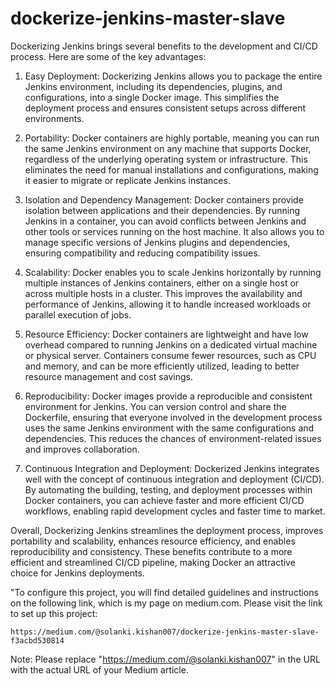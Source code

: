 # dockerize-jenkins-master-slave
Dockerizing Jenkins brings several benefits to the development and CI/CD process. Here are some of the key advantages:

1) Easy Deployment: Dockerizing Jenkins allows you to package the entire Jenkins environment, including its dependencies, plugins, and configurations, into a single Docker image. This simplifies the deployment process and ensures consistent setups across different environments.

2) Portability: Docker containers are highly portable, meaning you can run the same Jenkins environment on any machine that supports Docker, regardless of the underlying operating system or infrastructure. This eliminates the need for manual installations and configurations, making it easier to migrate or replicate Jenkins instances.

3) Isolation and Dependency Management: Docker containers provide isolation between applications and their dependencies. By running Jenkins in a container, you can avoid conflicts between Jenkins and other tools or services running on the host machine. It also allows you to manage specific versions of Jenkins plugins and dependencies, ensuring compatibility and reducing compatibility issues.

4) Scalability: Docker enables you to scale Jenkins horizontally by running multiple instances of Jenkins containers, either on a single host or across multiple hosts in a cluster. This improves the availability and performance of Jenkins, allowing it to handle increased workloads or parallel execution of jobs.

5) Resource Efficiency: Docker containers are lightweight and have low overhead compared to running Jenkins on a dedicated virtual machine or physical server. Containers consume fewer resources, such as CPU and memory, and can be more efficiently utilized, leading to better resource management and cost savings.

6) Reproducibility: Docker images provide a reproducible and consistent environment for Jenkins. You can version control and share the Dockerfile, ensuring that everyone involved in the development process uses the same Jenkins environment with the same configurations and dependencies. This reduces the chances of environment-related issues and improves collaboration.

7) Continuous Integration and Deployment: Dockerized Jenkins integrates well with the concept of continuous integration and deployment (CI/CD). By automating the building, testing, and deployment processes within Docker containers, you can achieve faster and more efficient CI/CD workflows, enabling rapid development cycles and faster time to market.

Overall, Dockerizing Jenkins streamlines the deployment process, improves portability and scalability, enhances resource efficiency, and enables reproducibility and consistency. These benefits contribute to a more efficient and streamlined CI/CD pipeline, making Docker an attractive choice for Jenkins deployments.

"To configure this project, you will find detailed guidelines and instructions on the following link, which is my page on medium.com. Please visit the link to set up this project:

```
https://medium.com/@solanki.kishan007/dockerize-jenkins-master-slave-f3acbd530814
```

Note: Please replace "https://medium.com/@solanki.kishan007" in the URL with the actual URL of your Medium article.
